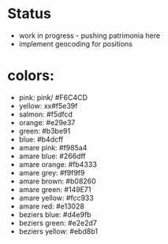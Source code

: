 # Status
- work in progress - pushing patrimonia here
- implement geocoding for positions

# colors:
- pink: pink/ #F6C4CD
- yellow: xx#f5e39f
- salmon: #f5dfcd
- orange: #e29e37
- green: #b3be91
- blue: #b4dcff
- amare pink: #f985a4
- amare blue: #266dff
- amare orange: #fb4333
- amare grey: #f9f9f9
- amare brown: #b08260
- amare green: #149E71
- amare yellow: #fcc933
- amare red: #e13028
- beziers blue: #d4e9fb
- beziers green: #e2e2d7
- beziers yellow: #ebd8b1